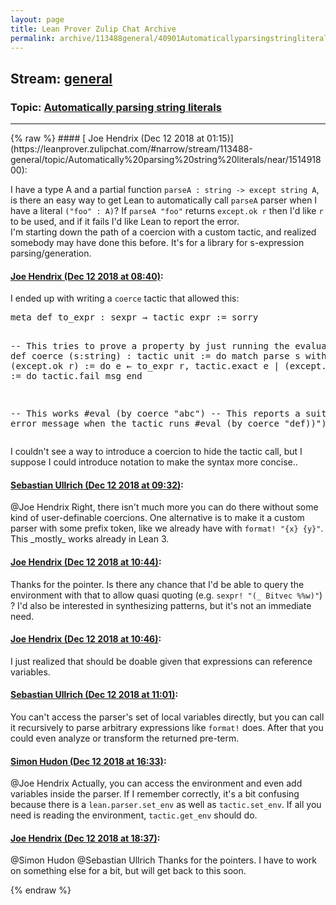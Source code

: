 ```yaml
---
layout: page
title: Lean Prover Zulip Chat Archive 
permalink: archive/113488general/40901Automaticallyparsingstringliterals.html
---
```


## Stream: [general](https://leanprover-community.github.io/archive/113488general/index.html)
### Topic: [Automatically parsing string literals](https://leanprover-community.github.io/archive/113488general/40901Automaticallyparsingstringliterals.html)

---

<base href="https://leanprover.zulipchat.com">
{% raw %}
#### [ Joe Hendrix (Dec 12 2018 at 01:15)](https://leanprover.zulipchat.com/#narrow/stream/113488-general/topic/Automatically%20parsing%20string%20literals/near/151491800):
<p>I have a type A and a partial function <code>parseA : string -&gt; except string A</code>, is there an easy way to get Lean to automatically call <code>parseA</code> parser when I have a literal <code>("foo" : A)</code>? If <code>parseA "foo"</code> returns <code>except.ok r</code> then I'd like <code>r</code> to be used, and if it fails I'd like Lean to report the error.<br>
I'm starting down the path of a coercion with a custom tactic, and realized somebody may have done this before.   It's for a library for s-expression parsing/generation.</p>

#### [ Joe Hendrix (Dec 12 2018 at 08:40)](https://leanprover.zulipchat.com/#narrow/stream/113488-general/topic/Automatically%20parsing%20string%20literals/near/151508277):
<p>I ended up with writing a <code>coerce</code> tactic that allowed this:</p>
<div class="codehilite"><pre><span></span>meta def to_expr : sexpr → tactic expr := sorry

-- This tries to prove a property by just running the evaluator.
meta def coerce (s:string) : tactic unit := do
  match parse s with
  | (except.ok r) := do
    e ← to_expr r,
    tactic.exact e
  | (except.error msg) := do
    tactic.fail msg
  end

-- This works
#eval (by coerce &quot;abc&quot;)
-- This reports a suitable error message when the tactic runs
#eval (by coerce &quot;def))&quot;)
</pre></div>


<p>I couldn't see a way to introduce a coercion to hide the tactic call, but I suppose I could introduce notation to make the syntax more concise..</p>

#### [ Sebastian Ullrich (Dec 12 2018 at 09:32)](https://leanprover.zulipchat.com/#narrow/stream/113488-general/topic/Automatically%20parsing%20string%20literals/near/151510322):
<p><span class="user-mention" data-user-id="110994">@Joe Hendrix</span> Right, there isn't much more you can do there without some kind of user-definable coercions. One alternative is to make it a custom parser with some prefix token, like we already have with <code>format! "{x} {y}"</code>. This _mostly_ works already in Lean 3.</p>

#### [ Joe Hendrix (Dec 12 2018 at 10:44)](https://leanprover.zulipchat.com/#narrow/stream/113488-general/topic/Automatically%20parsing%20string%20literals/near/151513721):
<p>Thanks for the pointer.  Is there any chance that I'd be able to query the environment with that to allow quasi quoting (e.g. <code>sexpr! "(_ Bitvec %%w)"</code>) ?  I'd also be interested in synthesizing patterns, but it's not an immediate need.</p>

#### [ Joe Hendrix (Dec 12 2018 at 10:46)](https://leanprover.zulipchat.com/#narrow/stream/113488-general/topic/Automatically%20parsing%20string%20literals/near/151513808):
<p>I just realized that should be doable given that expressions can reference variables.</p>

#### [ Sebastian Ullrich (Dec 12 2018 at 11:01)](https://leanprover.zulipchat.com/#narrow/stream/113488-general/topic/Automatically%20parsing%20string%20literals/near/151514468):
<p>You can't access the parser's set of local variables directly, but you can call it recursively to parse arbitrary expressions like <code>format!</code> does. After that you could even analyze or transform the returned pre-term.</p>

#### [ Simon Hudon (Dec 12 2018 at 16:33)](https://leanprover.zulipchat.com/#narrow/stream/113488-general/topic/Automatically%20parsing%20string%20literals/near/151532602):
<p><span class="user-mention" data-user-id="110994">@Joe Hendrix</span>  Actually, you can access the environment and even add variables inside the parser. If I remember correctly, it's a bit confusing because there is a <code>lean.parser.set_env</code> as well as <code>tactic.set_env</code>. If all you need is reading the environment, <code>tactic.get_env</code> should do.</p>

#### [ Joe Hendrix (Dec 12 2018 at 18:37)](https://leanprover.zulipchat.com/#narrow/stream/113488-general/topic/Automatically%20parsing%20string%20literals/near/151541375):
<p><span class="user-mention" data-user-id="110026">@Simon Hudon</span> <span class="user-mention" data-user-id="110024">@Sebastian Ullrich</span> Thanks for the pointers.  I have to work on something else for a bit, but will get back to this soon.</p>


{% endraw %}
